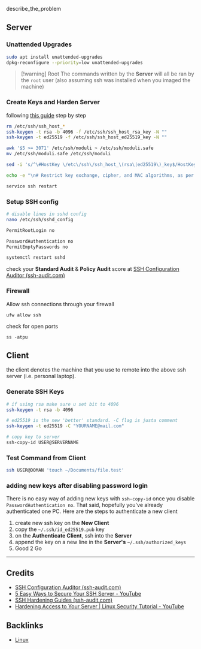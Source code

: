 describe_the_problem

## Server

### Unattended Upgrades
```bash
sudo apt install unattended-upgrades
dpkg-reconfigure --priority=low unattended-upgrades
```

> [!warning] Root
> The commands written by the **Server** will all be ran by the `root` user (also assuming ssh was installed when you imaged the machine)

### Create Keys and Harden Server

following [this guide](https://www.sshaudit.com/hardening_guides.html#ubuntu_22_04_lts) step by step

```bash
rm /etc/ssh/ssh_host_*
ssh-keygen -t rsa -b 4096 -f /etc/ssh/ssh_host_rsa_key -N ""
ssh-keygen -t ed25519 -f /etc/ssh/ssh_host_ed25519_key -N ""
```

```bash
awk '$5 >= 3071' /etc/ssh/moduli > /etc/ssh/moduli.safe
mv /etc/ssh/moduli.safe /etc/ssh/moduli
```

```bash
sed -i 's/^\#HostKey \/etc\/ssh\/ssh_host_\(rsa\|ed25519\)_key$/HostKey \/etc\/ssh\/ssh_host_\1_key/g' /etc/ssh/sshd_config
```

```bash
echo -e "\n# Restrict key exchange, cipher, and MAC algorithms, as per sshaudit.com\n# hardening guide.\nKexAlgorithms sntrup761x25519-sha512@openssh.com,curve25519-sha256,curve25519-sha256@libssh.org,gss-curve25519-sha256-,diffie-hellman-group16-sha512,gss-group16-sha512-,diffie-hellman-group18-sha512,diffie-hellman-group-exchange-sha256\nCiphers chacha20-poly1305@openssh.com,aes256-gcm@openssh.com,aes128-gcm@openssh.com,aes256-ctr,aes192-ctr,aes128-ctr\nMACs hmac-sha2-256-etm@openssh.com,hmac-sha2-512-etm@openssh.com,umac-128-etm@openssh.com\nHostKeyAlgorithms ssh-ed25519,ssh-ed25519-cert-v01@openssh.com,sk-ssh-ed25519@openssh.com,sk-ssh-ed25519-cert-v01@openssh.com,rsa-sha2-512,rsa-sha2-512-cert-v01@openssh.com,rsa-sha2-256,rsa-sha2-256-cert-v01@openssh.com" > /etc/ssh/sshd_config.d/ssh-audit_hardening.conf
```

```bash
service ssh restart
```
### Setup SSH config
```bash
# disable lines in sshd config
nano /etc/ssh/sshd_config
```

```bash
PermitRootLogin no

PasswordAuthentication no
PermitEmptyPasswords no
```

```bash
systemctl restart sshd
```

check your **Standard Audit** & **Policy Audit** score at [SSH Configuration Auditor (ssh-audit.com)](https://ssh-audit.com/)

### Firewall

Allow ssh connections through your firewall
```shell
ufw allow ssh
```

check for open ports
```shell
ss -atpu
```

## Client

the client denotes the machine that you use to remote into the above ssh server (i.e. personal laptop).
### Generate SSH Keys
```bash
# if using rsa make sure u set bit to 4096
ssh-keygen -t rsa -b 4096 

# ed25519 is the new 'better' standard. -C flag is justa comment
ssh-keygen -t ed25519 -C "YOURNAME@mail.com"

# copy key to server
ssh-copy-id USER@SERVERNAME
```

### Test Command from Client
```bash
ssh USER@DOMAN 'touch ~/Documents/file.test'
```

### adding new keys after disabling password login
There is no easy way of adding new keys with `ssh-copy-id` once you disable `PasswordAuthentication no`. That said, hopefully you've already authenticated one PC. Here are the steps to authenticate a new client
1. create new ssh key on the **New Client**
2. copy the `~/.ssh/id_ed25519.pub` key
3. on the **Authenticate Client**, ssh into the **Server**
4. append the key on a new line in the **Server's** `~/.ssh/authorized_keys`
5. Good 2 Go

---
## Credits
- [SSH Configuration Auditor (ssh-audit.com)](https://ssh-audit.com/)
- [5 Easy Ways to Secure Your SSH Server - YouTube](https://www.youtube.com/watch?v=l1iu3iZq1aQ)
- [SSH Hardening Guides (ssh-audit.com)](https://ssh-audit.com/hardening_guides.html)
- [Hardening Access to Your Server | Linux Security Tutorial - YouTube](https://www.youtube.com/watch?v=eeaFoZlSq6I&pp=ygUYaG93IHRvIGhhcmRlbiBzc2ggc2VydmVy)
## Backlinks
- [Linux](📁developer/Linux/Linux.md)